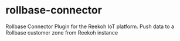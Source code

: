 # rollbase-connector
Rollbase Connector Plugin for the Reekoh IoT platform. Push data to a Rollbase customer zone from Reekoh instance
